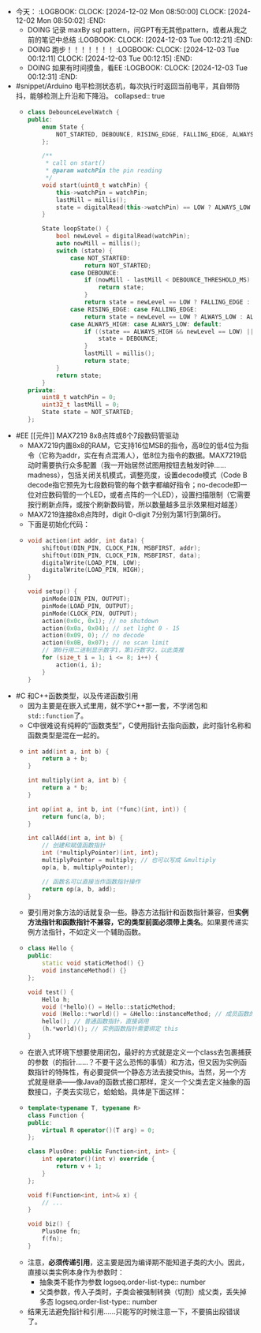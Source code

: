 - 今天：
  :LOGBOOK:
  CLOCK: [2024-12-02 Mon 08:50:00]
  CLOCK: [2024-12-02 Mon 08:50:02]
  :END:
	- DOING 记录 maxBy sql pattern，问GPT有无其他pattern，或者从我之前的笔记中总结
	  :LOGBOOK:
	  CLOCK: [2024-12-03 Tue 00:12:21]
	  :END:
	- DOING 跑步！！！！！！！
	  :LOGBOOK:
	  CLOCK: [2024-12-03 Tue 00:12:11]
	  CLOCK: [2024-12-03 Tue 00:12:15]
	  :END:
	- DOING 如果有时间摸鱼，看EE
	  :LOGBOOK:
	  CLOCK: [2024-12-03 Tue 00:12:31]
	  :END:
- #snippet/Arduino 电平检测状态机，每次执行时返回当前电平，其自带防抖，能够检测上升沿和下降沿。
  collapsed:: true
	- ```C++
	  class DebounceLevelWatch {
	  public:
	      enum State {
	          NOT_STARTED, DEBOUNCE, RISING_EDGE, FALLING_EDGE, ALWAYS_LOW, ALWAYS_HIGH
	      };
	  
	      /**
	       * call on start()
	       * @param watchPin the pin reading
	       */
	      void start(uint8_t watchPin) {
	          this->watchPin = watchPin;
	          lastMill = millis();
	          state = digitalRead(this->watchPin) == LOW ? ALWAYS_LOW : ALWAYS_HIGH;
	      }
	  
	      State loopState() {
	          bool newLevel = digitalRead(watchPin);
	          auto nowMill = millis();
	          switch (state) {
	              case NOT_STARTED:
	                  return NOT_STARTED;
	              case DEBOUNCE:
	                  if (nowMill - lastMill < DEBOUNCE_THRESHOLD_MS) {
	                      return state;
	                  }
	                  return state = newLevel == LOW ? FALLING_EDGE : RISING_EDGE;
	              case RISING_EDGE: case FALLING_EDGE:
	                  return state = newLevel == LOW ? ALWAYS_LOW : ALWAYS_HIGH;
	              case ALWAYS_HIGH: case ALWAYS_LOW: default:
	                  if ((state == ALWAYS_HIGH && newLevel == LOW) || (state == ALWAYS_LOW && newLevel == HIGH)) {
	                      state = DEBOUNCE;
	                  }
	                  lastMill = millis();
	                  return state;
	          }
	          return state;
	      }   
	  private: 
	      uint8_t watchPin = 0;
	      uint32_t lastMill = 0;
	      State state = NOT_STARTED;
	  };
	  ```
- #EE [[元件]] MAX7219 8x8点阵或8个7段数码管驱动
	- MAX7219内置8x8的RAM，它支持16位MSB的指令，高8位的低4位为指令（它称为addr，实在有点混淆人），低8位为指令的数据。MAX7219启动时需要执行众多配置（我一开始居然试图用按钮去触发时钟……madness），包括关闭关机模式，调整亮度，设置decode模式（Code B decode指它预先为七段数码管的每个数字都编好指令；no-decode即一位对应数码管的一个LED，或者点阵的一个LED），设置扫描限制（它需要按行刷新点阵，或按个刷新数码管，所以数量越多显示效果相对越差）
	- MAX7219连接8x8点阵时，digit 0-digit 7分别为第1行到第8行。
	- 下面是初始化代码：
	- ```C
	  void action(int addr, int data) {
	      shiftOut(DIN_PIN, CLOCK_PIN, MSBFIRST, addr);
	      shiftOut(DIN_PIN, CLOCK_PIN, MSBFIRST, data);
	      digitalWrite(LOAD_PIN, LOW);
	      digitalWrite(LOAD_PIN, HIGH);
	  }
	  
	  void setup() {
	      pinMode(DIN_PIN, OUTPUT);
	      pinMode(LOAD_PIN, OUTPUT);
	      pinMode(CLOCK_PIN, OUTPUT);
	      action(0x0c, 0x1); // no shutdown
	      action(0x0a, 0x04); // set light 0 - 15
	      action(0x09, 0); // no decode
	      action(0x0B, 0x07); // no scan limit
	      // 第0行用二进制显示数字1，第1行数字2，以此类推
	      for (size_t i = 1; i <= 8; i++) {
	          action(i, i);
	      }
	  }
	  ```
- #C 和C++函数类型，以及传递函数引用
	- 因为主要是在嵌入式里用，就不学C++那一套，不学闭包和`std::function`了。
	- C中很难说有纯粹的“函数类型”，C使用指针去指向函数，此时指针名称和函数类型是混在一起的。
	- ```C
	  int add(int a, int b) {
	      return a + b;
	  }
	  
	  int multiply(int a, int b) {
	      return a * b;
	  }
	  
	  int op(int a, int b, int (*func)(int, int)) {
	      return func(a, b);
	  }
	  
	  int callAdd(int a, int b) {
	      // 创建和赋值函数指针
	      int (*multiplyPointer)(int, int);
	      multiplyPointer = multiply; // 也可以写成 &multiply
	      op(a, b, multiplyPointer);
	  
	      // 函数名可以直接当作函数指针操作
	      return op(a, b, add);
	  }
	  ```
	- 要引用对象方法的话就复杂一些。静态方法指针和函数指针兼容，但**实例方法指针和函数指针不兼容，它的类型前面必须带上类名**。如果要传递实例方法指针，不如定义一个辅助函数。
	- ```C++
	  class Hello {
	  public:
	      static void staticMethod() {}
	      void instanceMethod() {}
	  };
	  
	  void test() {
	      Hello h;
	      void (*hello)() = Hello::staticMethod;
	      void (Hello::*world)() = &Hello::instanceMethod; // 成员函数的 & 不能省略
	      hello(); // 普通函数指针，直接调用
	      (h.*world)(); // 实例函数指针需要绑定 this
	  }
	  ```
	- 在嵌入式环境下想要使用闭包，最好的方式就是定义一个class去包裹捕获的参数（的指针……？不要干这么恐怖的事情）和方法，但又因为实例函数指针的特殊性，有必要提供一个静态方法去接受this。当然，另一个方式就是继承——像Java的函数式接口那样，定义一个父类去定义抽象的函数接口，子类去实现它，蛤蛤蛤。具体是下面这样：
	- ```C++
	  template<typename T, typename R>
	  class Function {
	  public:
	      virtual R operator()(T arg) = 0;
	  };
	  
	  class PlusOne: public Function<int, int> {
	      int operator()(int v) override {
	          return v + 1;
	      }
	  };
	  
	  void f(Function<int, int>& x) {
	      // ...
	  }
	  
	  void biz() {
	      PlusOne fn;
	      f(fn);
	  }
	  ```
	- 注意，**必须传递引用**，这主要是因为编译期不能知道子类的大小。因此，直接以类实例本身作为参数时：
		- 抽象类不能作为参数
		  logseq.order-list-type:: number
		- 父类参数，传入子类时，子类会被强制转换（切割）成父类，丢失掉多态
		  logseq.order-list-type:: number
	- 结果无法避免指针和引用……只能写的时候注意一下，不要搞出段错误了。